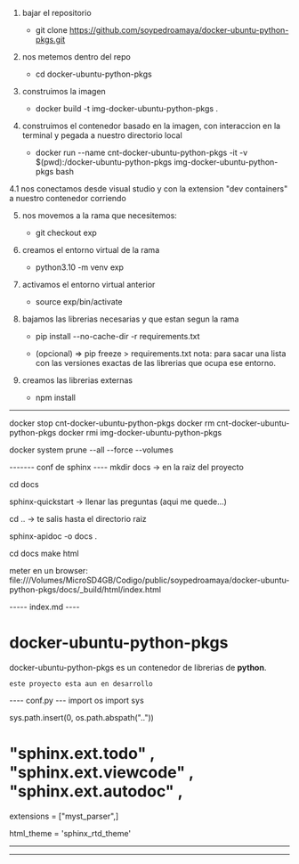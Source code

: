 1. bajar el repositorio
      - git clone https://github.com/soypedroamaya/docker-ubuntu-python-pkgs.git    
2. nos metemos dentro del repo
      - cd docker-ubuntu-python-pkgs
3. construimos la imagen
      - docker build -t img-docker-ubuntu-python-pkgs .

4. construimos el contenedor basado en la imagen, con interaccion en la terminal y pegada a nuestro directorio local 
      - docker run --name cnt-docker-ubuntu-python-pkgs -it -v $(pwd):/docker-ubuntu-python-pkgs img-docker-ubuntu-python-pkgs bash

4.1 nos conectamos desde visual studio y con la extension "dev containers" a nuestro contenedor corriendo

5. nos movemos a la rama que necesitemos:
    - git checkout exp

6. creamos el entorno virtual de la rama
    - python3.10 -m venv exp

7. activamos el entorno virtual anterior
    - source exp/bin/activate

8. bajamos las librerias necesarias y que estan segun la rama
    - pip install --no-cache-dir -r requirements.txt

    - (opcional) => pip freeze > requirements.txt
    nota: para sacar una lista con las versiones exactas de las librerias que ocupa ese entorno.

9. creamos las librerias externas
    - npm install

----------------------------------
docker stop cnt-docker-ubuntu-python-pkgs
docker rm cnt-docker-ubuntu-python-pkgs
docker rmi img-docker-ubuntu-python-pkgs

docker system prune --all --force --volumes


------- conf de sphinx ----
mkdir docs -> en la raiz del proyecto

cd docs

sphinx-quickstart -> llenar las preguntas (aqui me quede...)

cd .. -> te salis hasta el directorio raiz

sphinx-apidoc -o docs .

cd docs
make html

meter en un browser:
file:///Volumes/MicroSD4GB/Codigo/public/soypedroamaya/docker-ubuntu-python-pkgs/docs/_build/html/index.html

----- index.md ----

# docker-ubuntu-python-pkgs

docker-ubuntu-python-pkgs es un contenedor de librerias de **python**.

```{warning}
este proyecto esta aun en desarrollo
```


---- conf.py ---
import os
import sys

sys.path.insert(0, os.path.abspath(".."))

# "sphinx.ext.todo" , "sphinx.ext.viewcode" , "sphinx.ext.autodoc" , 

extensions = ["myst_parser",]

html_theme = 'sphinx_rtd_theme'

-----


----